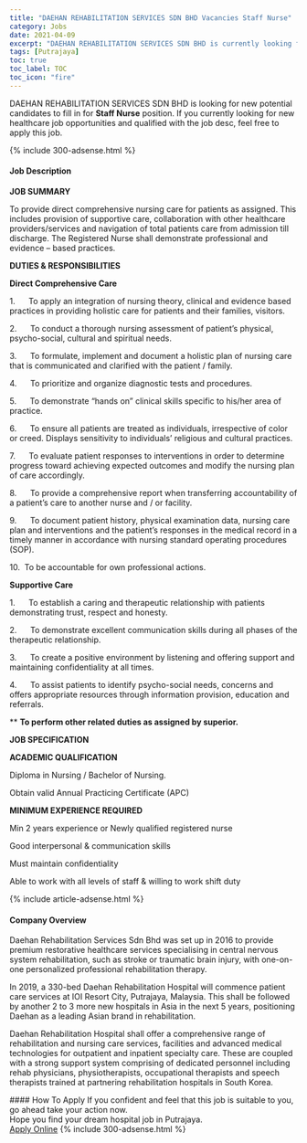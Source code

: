 ```yaml
---
title: "DAEHAN REHABILITATION SERVICES SDN BHD Vacancies Staff Nurse" 
category: Jobs 
date: 2021-04-09 
excerpt: "DAEHAN REHABILITATION SERVICES SDN BHD is currently looking for suitable person to fill in the Staff Nurse which positioned at Putrajaya" 
tags: [Putrajaya] 
toc: true 
toc_label: TOC 
toc_icon: "fire" 
--- 
```


<p>DAEHAN REHABILITATION SERVICES SDN BHD is looking for new potential candidates to fill in for <b>Staff Nurse</b> position. If you currently looking for new healthcare job opportunities and qualified with the job desc, feel free to apply this job.
</p>{% include 300-adsense.html %} 
<div><div><h4>Job Description</h4></div><div><div><span><div><p><strong>JOB SUMMARY</strong></p><p>To provide direct comprehensive nursing care for patients as assigned. This includes provision of supportive care, collaboration with other healthcare providers/services and navigation of total patients care from admission till discharge. The Registered Nurse shall demonstrate professional and evidence &#8211; based practices.</p><p><strong>DUTIES &amp; RESPONSIBILITIES</strong></p><p><strong>Direct Comprehensive Care</strong></p><p>1.&#160;&#160;&#160;&#160;&#160;&#160;To apply an integration of nursing theory, clinical and evidence based practices in providing holistic care for patients and their families, visitors.</p><p>2.&#160;&#160;&#160;&#160;&#160;&#160;To conduct a thorough nursing assessment of patient&#8217;s physical, psycho-social, cultural and spiritual needs.</p><p>3.&#160;&#160;&#160;&#160;&#160;&#160;To formulate, implement and document a holistic plan of nursing care that is communicated and clarified with the patient / family.</p><p>4.&#160;&#160;&#160;&#160;&#160;&#160;To prioritize and organize diagnostic tests and procedures.&#160;</p><p>5.&#160;&#160;&#160;&#160;&#160;&#160;To demonstrate &#8220;hands on&#8221; clinical skills specific to his/her area of practice.</p><p>6.&#160;&#160;&#160;&#160;&#160;&#160;To ensure all patients are treated as individuals, irrespective of color or creed. Displays sensitivity to individuals&#8217; religious and cultural practices.</p><p>7.&#160;&#160;&#160;&#160;&#160;&#160;To evaluate patient responses to interventions in order to determine progress toward achieving expected outcomes and modify the nursing plan of care accordingly.</p><p>8.&#160;&#160;&#160;&#160;&#160;&#160;To provide a comprehensive report when transferring accountability of a patient&#8217;s care to another nurse and / or facility.</p><p>9.&#160;&#160;&#160;&#160;&#160;&#160;To document patient history, physical examination data, nursing care plan and interventions and the patient&#8217;s responses in the medical record in a timely manner in accordance with nursing standard operating procedures (SOP).</p><p>10.&#160;&#160;To be accountable for own professional actions.</p><p><strong>Supportive Care</strong></p><p>1.&#160;&#160;&#160;&#160;&#160;&#160;To establish a caring and therapeutic relationship with patients demonstrating trust, respect and honesty.</p><p>2.&#160;&#160;&#160;&#160;&#160;&#160;To demonstrate excellent communication skills during all phases of the therapeutic relationship.</p><p>3.&#160;&#160;&#160;&#160;&#160;&#160;To create a positive environment by listening and offering support and maintaining confidentiality at all times.</p><p>4.&#160;&#160;&#160;&#160;&#160;&#160;To assist patients to identify psycho-social needs, concerns and offers appropriate resources through information provision, education and referrals.</p><p>** <strong>To perform other related duties as assigned by superior.</strong></p><p><strong>JOB SPECIFICATION</strong></p><p><strong>ACADEMIC QUALIFICATION</strong></p><p>Diploma in Nursing / Bachelor of Nursing.</p><p>Obtain valid Annual Practicing Certificate (APC)</p><p><strong>MINIMUM EXPERIENCE REQUIRED</strong></p><p>Min 2 years experience or Newly qualified registered nurse</p><p>Good interpersonal &amp; communication skills&#160;&#160;</p><p>Must maintain confidentiality</p><p>Able to work with all levels of staff &amp; willing to work shift duty</p></div></span></div></div></div> 
{% include article-adsense.html %} 
<div><div><h4>Company Overview</h4></div><div><div><span><div><p>Daehan Rehabilitation Services Sdn Bhd was set up in 2016 to provide premium restorative healthcare services specialising in central nervous system rehabilitation, such as stroke or traumatic brain injury, with one-on-one personalized professional rehabilitation therapy.</p><p>In 2019, a 330-bed Daehan Rehabilitation Hospital will commence patient care services at IOI Resort City, Putrajaya, Malaysia. This shall be followed by another 2 to 3 more new hospitals in Asia in the next 5 years, positioning Daehan as a leading Asian brand in rehabilitation.</p><p>Daehan Rehabilitation Hospital shall offer a comprehensive range of rehabilitation and nursing care services, facilities and advanced medical technologies for outpatient and inpatient specialty care. These are coupled with a strong support system comprising of dedicated personnel including rehab physicians, physiotherapists, occupational therapists and speech therapists trained at partnering rehabilitation hospitals in South Korea.</p></div></span></div></div></div> 
#### How To Apply 
If you confident and feel that this job is suitable to you, go ahead take your action now. <br/> 
Hope you find your dream hospital job in Putrajaya. <br/> 
<a href="https://www.jobstreet.com.my/en/job/staff-nurse-4529580?jobId=jobstreet-my-job-4529580" class="btn btn--warning" target="_blank" rel="nofollow noopenner">Apply Online</a> 
{% include 300-adsense.html %} 